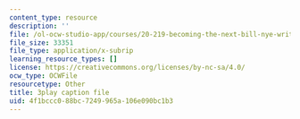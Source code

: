 ```yaml
---
content_type: resource
description: ''
file: /ol-ocw-studio-app/courses/20-219-becoming-the-next-bill-nye-writing-and-hosting-the-educational-show-january-iap-2015/4f1bccc088bc7249965a106e090bc1b3_aHygKFodPKg.srt
file_size: 33351
file_type: application/x-subrip
learning_resource_types: []
license: https://creativecommons.org/licenses/by-nc-sa/4.0/
ocw_type: OCWFile
resourcetype: Other
title: 3play caption file
uid: 4f1bccc0-88bc-7249-965a-106e090bc1b3
---
```

